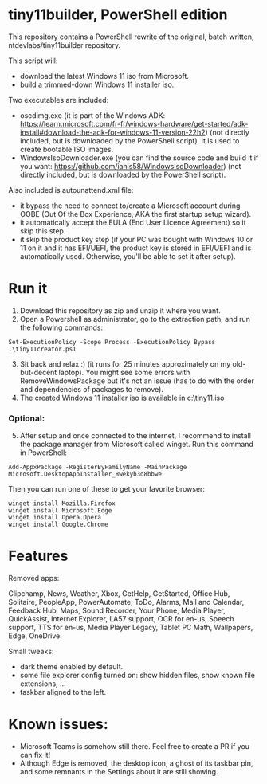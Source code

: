 # tiny11builder, PowerShell edition

This repository contains a PowerShell rewrite of the original, batch written, ntdevlabs/tiny11builder repository.

This script will:
* download the latest Windows 11 iso from Microsoft.
* build a trimmed-down Windows 11 installer iso.

Two executables are included:
* oscdimg.exe (it is part of the Windows ADK: <https://learn.microsoft.com/fr-fr/windows-hardware/get-started/adk-install#download-the-adk-for-windows-11-version-22h2>) (not directly included, but is downloaded by the PowerShell script). It is used to create bootable ISO images.
* WindowsIsoDownloader.exe (you can find the source code and build it if you want: <https://github.com/ianis58/WindowsIsoDownloader>) (not directly included, but is downloaded by the PowerShell script).

Also included is autounattend.xml file:
* it bypass the need to connect to/create a Microsoft account during OOBE (Out Of the Box Experience, AKA the first startup setup wizard).
* it automatically accept the EULA (End User Licence Agreement) so it skip this step.
* it skip the product key step (if your PC was bought with Windows 10 or 11 on it and it has EFI/UEFI, the product key is stored in EFI/UEFI and is automatically used. Otherwise, you'll be able to set it after setup).

# Run it

1. Download this repository as zip and unzip it where you want.
2. Open a Powershell as administrator, go to the extraction path, and run the following commands:
```
Set-ExecutionPolicy -Scope Process -ExecutionPolicy Bypass
.\tiny11creator.ps1
```
3. Sit back and relax :) (it runs for 25 minutes approximately on my old-but-decent laptop). You might see some errors with RemoveWindowsPackage but it's not an issue (has to do with the order and dependencies of packages to remove).
4. The created Windows 11 installer iso is available in c:\tiny11.iso

### Optional:
5. After setup and once connected to the internet, I recommend to install the package manager from Microsoft called winget. Run this command in PowerShell:
```
Add-AppxPackage -RegisterByFamilyName -MainPackage Microsoft.DesktopAppInstaller_8wekyb3d8bbwe
```
Then you can run one of these to get your favorite browser:
```
winget install Mozilla.Firefox
winget install Microsoft.Edge
winget install Opera.Opera
winget install Google.Chrome
```

# Features
Removed apps:

Clipchamp,
News,
Weather,
Xbox,
GetHelp,
GetStarted,
Office Hub,
Solitaire,
PeopleApp,
PowerAutomate,
ToDo,
Alarms,
Mail and Calendar,
Feedback Hub,
Maps,
Sound Recorder,
Your Phone,
Media Player,
QuickAssist,
Internet Explorer,
LA57 support,
OCR for en-us,
Speech support,
TTS for en-us,
Media Player Legacy,
Tablet PC Math,
Wallpapers,
Edge,
OneDrive.

Small tweaks:
* dark theme enabled by default.
* some file explorer config turned on: show hidden files, show known file extensions, ...
* taskbar aligned to the left.

# Known issues:

* Microsoft Teams is somehow still there. Feel free to create a PR if you can fix it!
* Although Edge is removed, the desktop icon, a ghost of its taskbar pin, and some remnants in the Settings about it are still showing.
